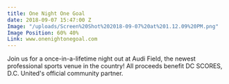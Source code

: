 ```yaml
---
title: One Night One Goal
date: 2018-09-07 15:47:00 Z
Image: "/uploads/Screen%20Shot%202018-09-07%20at%201.12.09%20PM.png"
Image Position: 60% 40%
Link: www.onenightonegoal.com
---
```


Join us for a once-in-a-lifetime night out at Audi Field, the newest professional sports venue in the country! All proceeds benefit DC SCORES, D.C. United's official community partner.